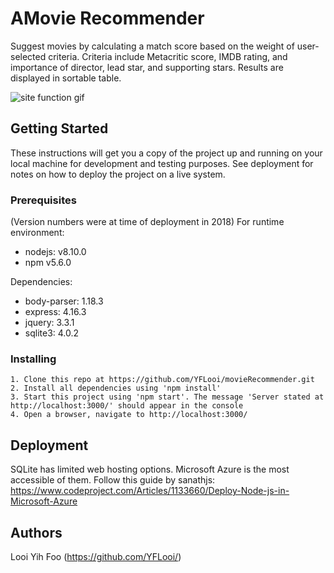 # AMovie Recommender
Suggest movies by calculating a match score based on the weight of user-selected criteria. Criteria include Metacritic score, IMDB rating, and importance of director, lead star, and supporting stars. Results are displayed in sortable table. 

![site function gif](amovierecommender.gif)

## Getting Started
These instructions will get you a copy of the project up and running on your local machine for development and testing purposes. See deployment for notes on how to deploy the project on a live system.

### Prerequisites
(Version numbers were at time of deployment in 2018)
For runtime environment:
*  nodejs: v8.10.0
*  npm v5.6.0

Dependencies:
*  body-parser: 1.18.3
*  express:  4.16.3
*  jquery: 3.3.1
*  sqlite3: 4.0.2

### Installing
	1. Clone this repo at https://github.com/YFLooi/movieRecommender.git
	2. Install all dependencies using 'npm install'
	3. Start this project using 'npm start'. The message 'Server stated at http://localhost:3000/' should appear in the console
	4. Open a browser, navigate to http://localhost:3000/

## Deployment
SQLite has limited web hosting options. Microsoft Azure is the most accessible of them.
Follow this guide by sanathjs: https://www.codeproject.com/Articles/1133660/Deploy-Node-js-in-Microsoft-Azure

## Authors
Looi Yih Foo (https://github.com/YFLooi/)

